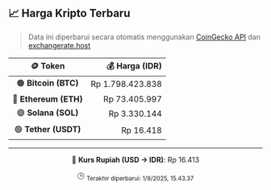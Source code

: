

<!-- HARGA_KRIPTO -->
## 📈 Harga Kripto Terbaru

> Data ini diperbarui secara otomatis menggunakan [CoinGecko API](https://www.coingecko.com/) dan [exchangerate.host](https://exchangerate.host/)

<div align="center">

| 🪙 Token | 💰 Harga (IDR) |
|:------:|---------------:|
| 🟠 **Bitcoin (BTC)**   | Rp 1.798.423.838 |
| 🔵 **Ethereum (ETH)**  | Rp 73.405.997 |
| 🟣 **Solana (SOL)**    | Rp 3.330.144 |
| 🟢 **Tether (USDT)**   | Rp 16.418 |

---

💱 **Kurs Rupiah (USD → IDR)**: Rp 16.413

🕒 <sub>Terakhir diperbarui: 1/9/2025, 15.43.37</sub>

</div>
<!-- /HARGA_KRIPTO -->